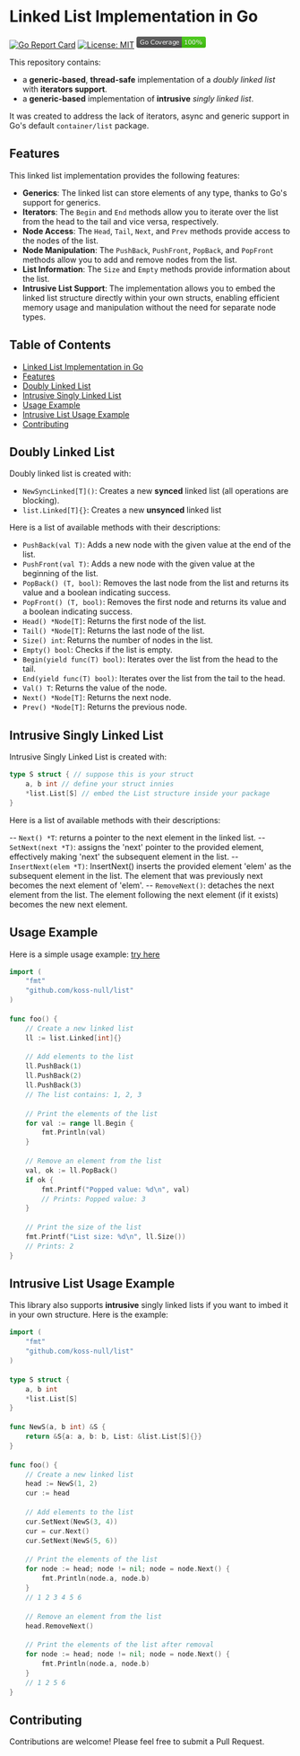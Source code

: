 # Linked List Implementation in Go

[![Go Report Card](https://goreportcard.com/badge/github.com/koss-null/list)](https://goreportcard.com/report/github.com/koss-null/list)
[![License: MIT](https://img.shields.io/badge/License-MIT-yellow.svg)](https://opensource.org/licenses/MIT)
[![Coverage](https://raw.githubusercontent.com/koss-null/list/master/coverage_badge.png?raw=true)](coverage)


This repository contains:
- a **generic-based**, **thread-safe** implementation of a *doubly linked list* with **iterators support**.  
- a **generic-based** implementation of **intrusive** *singly linked list*.  
  
It was created to address the lack of iterators, async and generic support in Go's default `container/list` package.  

## Features

This linked list implementation provides the following features:

- **Generics**: The linked list can store elements of any type, thanks to Go's support for generics.
- **Iterators**: The `Begin` and `End` methods allow you to iterate over the list from the head to the tail and vice versa, respectively.
- **Node Access**: The `Head`, `Tail`, `Next`, and `Prev` methods provide access to the nodes of the list.
- **Node Manipulation**: The `PushBack`, `PushFront`, `PopBack`, and `PopFront` methods allow you to add and remove nodes from the list.
- **List Information**: The `Size` and `Empty` methods provide information about the list.
- **Intrusive List Support**: The implementation allows you to embed the linked list structure directly within your own structs, enabling efficient memory usage and manipulation without the need for separate node types.

## Table of Contents

- [Linked List Implementation in Go](#linked-list-implementation-in-go)
- [Features](#features)
- [Doubly Linked List](#doubly-linked-list)
- [Intrusive Singly Linked List](#intrusive-singly-linked-list)
- [Usage Example](#usage-example)
- [Intrusive List Usage Example](#intrusive-list-usage-example)
- [Contributing](#contributing)

## Doubly Linked List
  
Doubly linked list is created with: 
  
- `NewSyncLinked[T]()`: Creates a new **synced** linked list (all operations are blocking).
- `list.Linked[T]{}`: Creates a new **unsynced** linked list  
  
Here is a list of available methods with their descriptions:
  
  
- `PushBack(val T)`: Adds a new node with the given value at the end of the list.
- `PushFront(val T)`: Adds a new node with the given value at the beginning of the list.
- `PopBack() (T, bool)`: Removes the last node from the list and returns its value and a boolean indicating success.
- `PopFront() (T, bool)`: Removes the first node and returns its value and a boolean indicating success.
- `Head() *Node[T]`: Returns the first node of the list.
- `Tail() *Node[T]`: Returns the last node of the list.
- `Size() int`: Returns the number of nodes in the list.
- `Empty() bool`: Checks if the list is empty.
- `Begin(yield func(T) bool)`: Iterates over the list from the head to the tail.
- `End(yield func(T) bool)`: Iterates over the list from the tail to the head.
- `Val() T`: Returns the value of the node.
- `Next() *Node[T]`: Returns the next node.
- `Prev() *Node[T]`: Returns the previous node.

## Intrusive Singly Linked List

Intrusive Singly Linked List is created with: 
  
```go
type S struct { // suppose this is your struct
    a, b int // define your struct innies
    *list.List[S] // embed the List structure inside your package
}
```
  
Here is a list of available methods with their descriptions:
  
  
-- `Next() *T`: returns a pointer to the next element in the linked list.
-- `SetNext(next *T)`: assigns the 'next' pointer to the provided element, effectively making 'next' the subsequent element in the list.
-- `InsertNext(elem *T)`: InsertNext() inserts the provided element 'elem' as the subsequent element in the list. The element that was previously next becomes the next element of 'elem'.
-- `RemoveNext()`: detaches the next element from the list. The element following the next element (if it exists) becomes the new next element.
  
## Usage Example
  
Here is a simple usage example: [try here](https://go.dev/play/p/xQwBpUEaT3r)

```go
import (
	"fmt"
	"github.com/koss-null/list"
)

func foo() {
	// Create a new linked list
	ll := list.Linked[int]{}

	// Add elements to the list
	ll.PushBack(1)
	ll.PushBack(2)
	ll.PushBack(3)
	// The list contains: 1, 2, 3

	// Print the elements of the list
	for val := range ll.Begin {
		fmt.Println(val)
	}

	// Remove an element from the list
	val, ok := ll.PopBack()
	if ok {
		fmt.Printf("Popped value: %d\n", val)
		// Prints: Popped value: 3
	}

	// Print the size of the list
	fmt.Printf("List size: %d\n", ll.Size())
	// Prints: 2
}
```

## Intrusive List Usage Example

This library also supports **intrusive** singly linked lists if you want to imbed it in your own structure. Here is the example: 

```go
import (
	"fmt"
	"github.com/koss-null/list"
)

type S struct {
	a, b int
	*list.List[S]
}

func NewS(a, b int) &S {
    return &S{a: a, b: b, List: &list.List[S]{}}
}

func foo() {
	// Create a new linked list
	head := NewS(1, 2)
	cur := head

	// Add elements to the list
	cur.SetNext(NewS(3, 4))
	cur = cur.Next()
	cur.SetNext(NewS(5, 6))

	// Print the elements of the list
	for node := head; node != nil; node = node.Next() {
		fmt.Println(node.a, node.b)
	}
	// 1 2 3 4 5 6

	// Remove an element from the list
	head.RemoveNext()

	// Print the elements of the list after removal
	for node := head; node != nil; node = node.Next() {
		fmt.Println(node.a, node.b)
	}
	// 1 2 5 6
}
```

## Contributing 

Contributions are welcome! Please feel free to submit a Pull Request.
